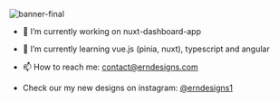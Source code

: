 ![banner-final](https://user-images.githubusercontent.com/63167644/185957597-d1107ac5-22cf-471c-a52a-7d27be1dc791.png)




- 🔭 I’m currently working on nuxt-dashboard-app
- 🌱 I’m currently learning vue.js (pinia, nuxt), typescript and angular

- 📫 How to reach me: contact@erndesigns.com 

 - Check our my new designs on instagram: [@erndesigns1](https://www.instagram.com/erndesigns1/)

